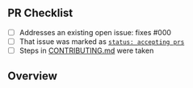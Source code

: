<!-- 👋 Hi, thanks for sending a PR to created-typescript-app-minimal! 💖.
Please fill out all fields below and make sure each item is true and [x] checked.
Otherwise we may not be able to review your PR. -->

## PR Checklist

- [ ] Addresses an existing open issue: fixes #000
- [ ] That issue was marked as [`status: accepting prs`](https://github.com/bingo-examples/created-typescript-app-minimal/issues?q=is%3Aopen+is%3Aissue+label%3A%22status%3A+accepting+prs%22)
- [ ] Steps in [CONTRIBUTING.md](https://github.com/bingo-examples/created-typescript-app-minimal/blob/main/.github/CONTRIBUTING.md) were taken

## Overview

<!-- Description of what is changed and how the code change does that. -->
